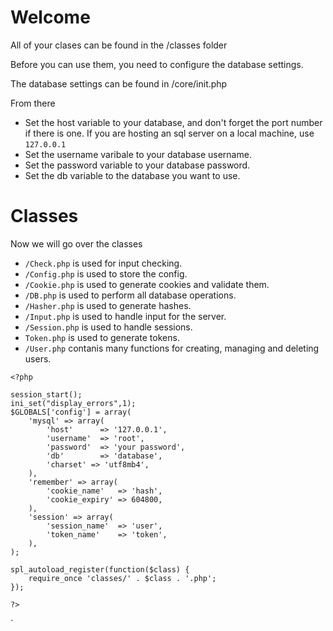 # Welcome

All of your clases can be found in the /classes folder

Before you can use them, you need to configure the database settings.

The database settings can be found in /core/init.php

From there

- Set the host variable to your database, and don't forget the port number if there is one. If you are hosting an sql server on a local machine, use `127.0.0.1`
- Set the username varibale to your database username.
- Set the password variable to your database password.
- Set the db variable to the database you want to use.


# Classes

Now we will go over the classes


- `/Check.php` is used for input checking.
- `/Config.php` is used to store the config.
- `/Cookie.php` is used to generate cookies and validate them.
- `/DB.php` is used to perform all database operations.
- `/Hasher.php` is used to generate hashes.
- `/Input.php` is used to handle input for the server.
- `/Session.php` is used to handle sessions.
- `Token.php` is used to generate tokens.
- `/User.php` contanis many functions for creating, managing and deleting users.







```
<?php

session_start();
ini_set("display_errors",1);
$GLOBALS['config'] = array(
    'mysql' => array(
        'host'      => '127.0.0.1',
        'username'  => 'root',
        'password'  => 'your password',
        'db'        => 'database',
		'charset' => 'utf8mb4',
    ),
    'remember' => array(
        'cookie_name'   => 'hash',
        'cookie_expiry' => 604800,
    ),
    'session' => array(
        'session_name'  => 'user',
        'token_name'    => 'token',
    ),
);

spl_autoload_register(function($class) {
    require_once 'classes/' . $class . '.php';
});

?>
```
`